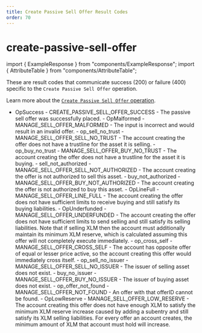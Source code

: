 ```yaml
---
title: Create Passive Sell Offer Result Codes
order: 70
---
```


# create-passive-sell-offer

import { ExampleResponse } from "components/ExampleResponse"; import { AttributeTable } from "components/AttributeTable";

These are result codes that communicate success \(200\) or failure \(400\) specific to the `Create Passive Sell Offer` operation.

Learn more about the [`Create Passive Sell Offer` operation](../../../../docs/start/list-of-operations.md#create-passive-sell-offer).

 - OpSuccess - CREATE\_PASSIVE\_SELL\_OFFER\_SUCCESS - The passive sell offer was successfully placed. - OpMalformed - MANAGE\_SELL\_OFFER\_MALFORMED - The input is incorrect and would result in an invalid offer. - op\_sell\_no\_trust - MANAGE\_SELL\_OFFER\_SELL\_NO\_TRUST - The account creating the offer does not have a trustline for the asset it is selling. - op\_buy\_no\_trust - MANAGE\_SELL\_OFFER\_BUY\_NO\_TRUST - The account creating the offer does not have a trustline for the asset it is buying. - sell\_not\_authorized - MANAGE\_SELL\_OFFER\_SELL\_NOT\_AUTHORIZED - The account creating the offer is not authorized to sell this asset. - buy\_not\_authorized - MANAGE\_SELL\_OFFER\_BUY\_NOT\_AUTHORIZED - The account creating the offer is not authorized to buy this asset. - OpLineFull - MANAGE\_SELL\_OFFER\_LINE\_FULL - The account creating the offer does not have sufficient limits to receive buying and still satisfy its buying liabilities. - OpUnderfunded - MANAGE\_SELL\_OFFER\_UNDERFUNDED - The account creating the offer does not have sufficient limits to send selling and still satisfy its selling liabilities. Note that if selling XLM then the account must additionally maintain its minimum XLM reserve, which is calculated assuming this offer will not completely execute immediately. - op\_cross\_self - MANAGE\_SELL\_OFFER\_CROSS\_SELF - The account has opposite offer of equal or lesser price active, so the account creating this offer would immediately cross itself. - op\_sell\_no\_issuer - MANAGE\_SELL\_OFFER\_SELL\_NO\_ISSUER - The issuer of selling asset does not exist. - buy\_no\_issuer - MANAGE\_SELL\_OFFER\_BUY\_NO\_ISSUER - The issuer of buying asset does not exist. - op\_offer\_not\_found - MANAGE\_SELL\_OFFER\_NOT\_FOUND - An offer with that offerID cannot be found. - OpLowReserve - MANAGE\_SELL\_OFFER\_LOW\_RESERVE - The account creating this offer does not have enough XLM to satisfy the minimum XLM reserve increase caused by adding a subentry and still satisfy its XLM selling liabilities. For every offer an account creates, the minimum amount of XLM that account must hold will increase.

